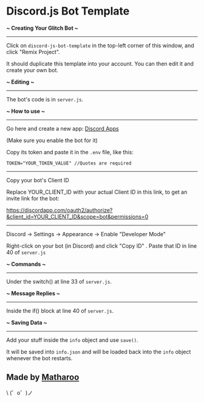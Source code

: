Discord.js Bot Template
=================

**~ Creating Your Glitch Bot ~**

----------

Click on `discord-js-bot-template` in the top-left corner of this window, and click "Remix Project".

It should duplicate this template into your account. You can then edit it and create your own bot.

**~ Editing ~**

----------

The bot's code is in `server.js`.

**~ How to use ~**

----------

Go here and create a new app: [Discord Apps](https://discordapp.com/developers/applications/)

(Make sure you enable the bot for it)

Copy its token and paste it in the `.env` file, like this:

```TOKEN="YOUR_TOKEN_VALUE" //Quotes are required```

----------

Copy your bot's Client ID

Replace YOUR_CLIENT_ID with your actual Client ID in this link, to get an invite link for the bot:

https://discordapp.com/oauth2/authorize?&client_id=YOUR_CLIENT_ID&scope=bot&permissions=0

----------

Discord -> Settings -> Appearance -> Enable "Developer Mode"

Right-click on your bot (in Discord) and click "Copy ID"
.
Paste that ID in line 40 of `server.js`

**~ Commands ~**

----------

Under the switch() at line 33 of `server.js`.

**~ Message Replies ~**

----------

Inside the if() block at line 40 of `server.js`.

**~ Saving Data ~**

----------

Add your stuff inside the `info` object and use `save()`.

It will be saved into `info.json` and will be loaded back into the `info` object whenever the bot restarts.


Made by [Matharoo](https://twitter.com/itsmatharoo)
-------------------

\ (゜o゜)ノ
